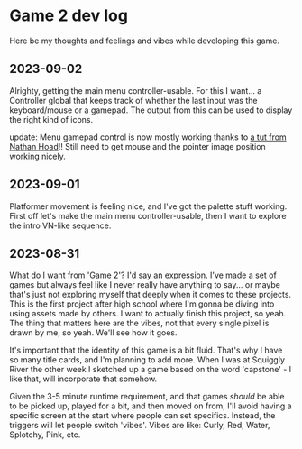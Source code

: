 # Game 2 dev log
Here be my thoughts and feelings and vibes while developing this game.

## 2023-09-02
Alrighty, getting the main menu controller-usable. For this I want... a Controller global that keeps track of whether the last input was the keyboard/mouse or a gamepad. The output from this can be used to display the right kind of icons.

update: Menu gamepad control is now mostly working thanks to [a tut from Nathan Hoad](https://youtu.be/p_m3xgWAFo0)!! Still need to get mouse and the pointer image position working nicely.

## 2023-09-01
Platformer movement is feeling nice, and I've got the palette stuff working. First off let's make the main menu controller-usable, then I want to explore the intro VN-like sequence.

## 2023-08-31
What do I want from 'Game 2'? I'd say an expression. I've made a set of games but always feel like I never really have anything to say... or maybe that's just not exploring myself that deeply when it comes to these projects. This is the first project after high school where I'm gonna be diving into using assets made by others. I want to actually finish this project, so yeah. The thing that matters here are the vibes, not that every single pixel is drawn by me, so yeah. We'll see how it goes.

It's important that the identity of this game is a bit fluid. That's why I have so many title cards, and I'm planning to add more. When I was at Squiggly River the other week I sketched up a game based on the word 'capstone' - I like that, will incorporate that somehow.

Given the 3-5 minute runtime requirement, and that games _should_ be able to be picked up, played for a bit, and then moved on from, I'll avoid having a specific screen at the start where people can set specifics. Instead, the triggers will let people switch 'vibes'. Vibes are like: Curly, Red, Water, Splotchy, Pink, etc.

